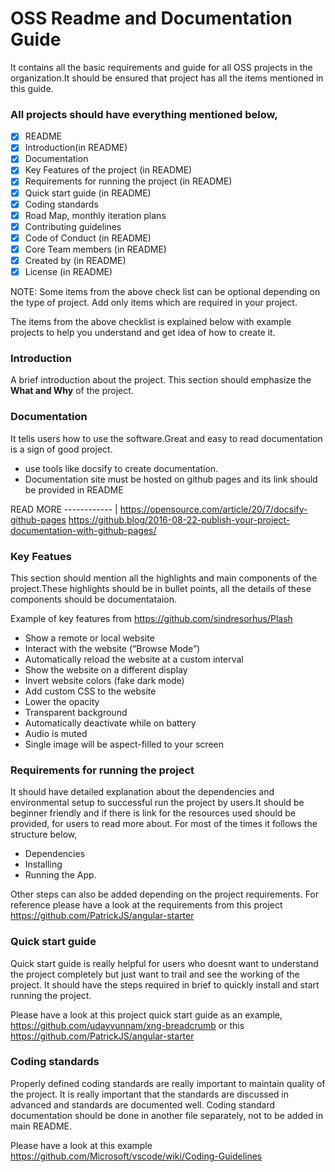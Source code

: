 # OSS Readme and Documentation Guide
It contains all the basic requirements and guide for all OSS projects in the organization.It should be ensured that project has all the items mentioned in this guide.

### All projects should have everything mentioned below,

- [x] README
- [x] Introduction(in README)
- [x] Documentation
- [x] Key Features of the project (in README)
- [x] Requirements for running the project (in README)
- [x] Quick start guide  (in README)
- [x] Coding standards
- [x] Road Map, monthly iteration plans
- [x] Contributing guidelines
- [x] Code of Conduct (in README)
- [x] Core Team members (in README)
- [x] Created by (in README)
- [x] License (in README)

NOTE: Some items from the above check list can be optional depending on the type of project. Add only items which are required in your project.

The items from the above checklist is explained below with example projects to help you understand and get idea of how to create it.

 ### Introduction
 
 A brief introduction about the project. This section should emphasize the **What and Why** of the project.
 
 ### Documentation
 
 It tells users how to use the software.Great and easy to read documentation is a sign of good project.
 * use tools like docsify to create documentation.
 * Documentation site must be hosted on github pages and its link should be provided in README
 
 READ MORE
------------ |
https://opensource.com/article/20/7/docsify-github-pages
https://github.blog/2016-08-22-publish-your-project-documentation-with-github-pages/


### Key Featues

This section should mention all the highlights and main components of the project.These highlights should be in bullet points, all the details of these components should be documentataion.

Example of key features from https://github.com/sindresorhus/Plash
* Show a remote or local website
* Interact with the website (“Browse Mode”)
* Automatically reload the website at a custom interval
* Show the website on a different display
* Invert website colors (fake dark mode)
* Add custom CSS to the website
* Lower the opacity
* Transparent background
* Automatically deactivate while on battery
* Audio is muted
* Single image will be aspect-filled to your screen

### Requirements for running the project

It should have detailed explanation about the dependencies and environmental setup to successful run the project by users.It should be beginner friendly and if there is link for the resources used should be provided, for users to read more about. For most of the times it follows the structure below, 
* Dependencies
* Installing
* Running the App.

Other steps can also be added depending on the project requirements.
For reference please have a look at the requirements from this project https://github.com/PatrickJS/angular-starter

### Quick start guide

Quick start guide is really helpful for users who doesnt want to understand the project completely but just want to trail and see the working of the project.
It should have the steps required in brief to quickly install and start running the project.

Please have a look at this project quick start guide as an example, https://github.com/udayvunnam/xng-breadcrumb or this https://github.com/PatrickJS/angular-starter

### Coding standards

Properly defined coding standards are really important to maintain quality of the project. It is really important that the standards are discussed in advanced and standards are documented well. Coding standard documentation should be done in another file separately, not to be added in main README.

Please have a look at this example https://github.com/Microsoft/vscode/wiki/Coding-Guidelines

 
